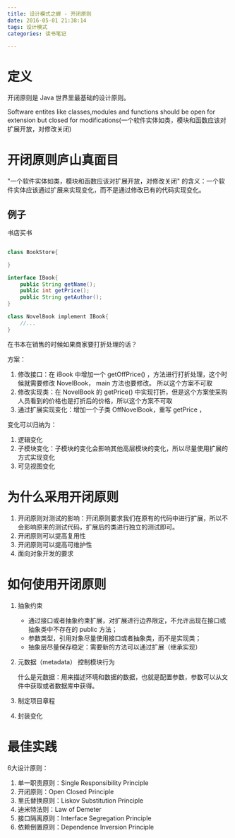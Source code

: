 ```yaml
---
title: 设计模式之蝉 - 开闭原则
date: 2016-05-01 21:38:14
tags: 设计模式
categories: 读书笔记

---
```



# 定义

开闭原则是 Java 世界里最基础的设计原则。

Software entites like classes,modules and functions should be open for extension but closed for modifications(一个软件实体如类，模块和函数应该对扩展开放，对修改关闭)



# 开闭原则庐山真面目

"一个软件实体如类，模块和函数应该对扩展开放，对修改关闭" 的含义：一个软件实体应该通过扩展来实现变化，而不是通过修改已有的代码实现变化。


## 例子 

书店买书

```java

class BookStore{

}

interface IBook{
    public String getName();
    public int getPrice();
    public String getAuthor();
}

class NovelBook implement IBook{
    //...
}
```

在书本在销售的时候如果商家要打折处理的话？

方案：

1. 修改接口：在 iBook 中增加一个 getOffPrice() ，方法进行打折处理，这个时候就需要修改 NovelBook， main 方法也要修改。 所以这个方案不可取
2. 修改实现类：在 NovelBook 的 getPrice() 中实现打折，但是这个方案使采购人员看到的价格也是打折后的价格，所以这个方案不可取
3. 通过扩展实现变化：增加一个子类 OffNovelBook，重写 getPrice ，

变化可以归纳为：

1. 逻辑变化
2. 子模块变化：子模块的变化会影响其他高层模块的变化，所以尽量使用扩展的方式实现变化
3. 可见视图变化


<!--more-->


# 为什么采用开闭原则

1. 开闭原则对测试的影响：开闭原则要求我们在原有的代码中进行扩展，所以不会影响原来的测试代码，扩展后的类进行独立的测试即可。
2. 开闭原则可以提高复用性
3. 开闭原则可以提高可维护性
4. 面向对象开发的要求


# 如何使用开闭原则

1. 抽象约束

    - 通过接口或者抽象约束扩展，对扩展进行边界限定，不允许出现在接口或抽象类中不存在的 public 方法；
    - 参数类型，引用对象尽量使用接口或者抽象类，而不是实现类；
    - 抽象层尽量保存稳定：需要新的方法可以通过扩展（继承实现）

2. 元数据（metadata） 控制模块行为

    什么是元数据：用来描述环境和数据的数据，也就是配置参数，参数可以从文件中获取或者数据库中获得。

3. 制定项目章程
4. 封装变化

# 最佳实践

6大设计原则：

1. 单一职责原则：Single Responsibility Principle
2. 开闭原则：Open Closed Principle
3. 里氏替换原则：Liskov Substitution Principle
4. 迪米特法则：Law of Demeter
5. 接口隔离原则：Interface Segregation Principle
6. 依赖倒置原则：Dependence Inversion Principle

















